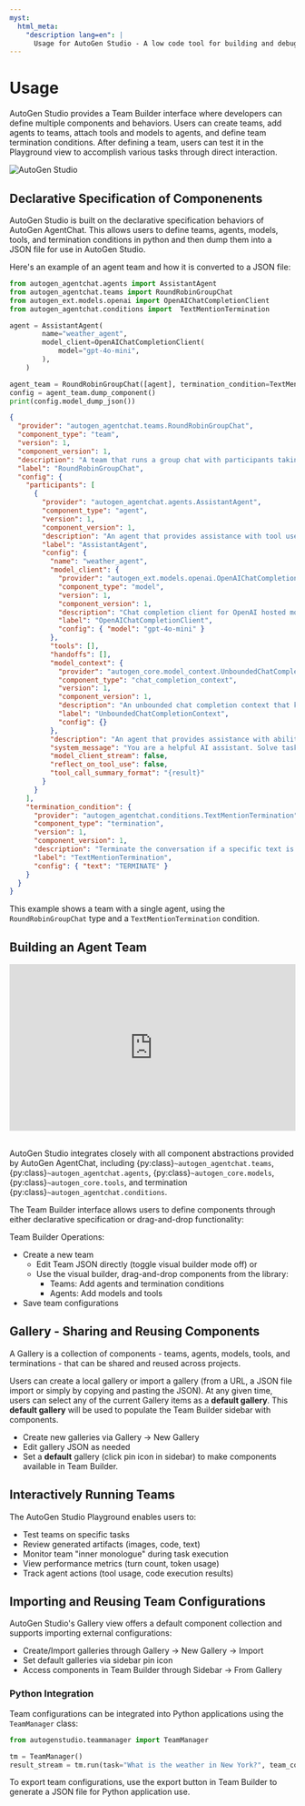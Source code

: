 ```yaml
---
myst:
  html_meta:
    "description lang=en": |
      Usage for AutoGen Studio - A low code tool for building and debugging multi-agent systems
---
```


# Usage

AutoGen Studio provides a Team Builder interface where developers can define multiple components and behaviors. Users can create teams, add agents to teams, attach tools and models to agents, and define team termination conditions.
After defining a team, users can test it in the Playground view to accomplish various tasks through direct interaction.

![AutoGen Studio](https://media.githubusercontent.com/media/microsoft/autogen/refs/heads/main/python/packages/autogen-studio/docs/ags_screen.png)

## Declarative Specification of Componenents

AutoGen Studio is built on the declarative specification behaviors of AutoGen AgentChat. This allows users to define teams, agents, models, tools, and termination conditions in python and then dump them into a JSON file for use in AutoGen Studio.

Here's an example of an agent team and how it is converted to a JSON file:

```python
from autogen_agentchat.agents import AssistantAgent
from autogen_agentchat.teams import RoundRobinGroupChat
from autogen_ext.models.openai import OpenAIChatCompletionClient
from autogen_agentchat.conditions import  TextMentionTermination

agent = AssistantAgent(
        name="weather_agent",
        model_client=OpenAIChatCompletionClient(
            model="gpt-4o-mini",
        ),
    )

agent_team = RoundRobinGroupChat([agent], termination_condition=TextMentionTermination("TERMINATE"))
config = agent_team.dump_component()
print(config.model_dump_json())
```

```json
{
  "provider": "autogen_agentchat.teams.RoundRobinGroupChat",
  "component_type": "team",
  "version": 1,
  "component_version": 1,
  "description": "A team that runs a group chat with participants taking turns in a round-robin fashion\n    to publish a message to all.",
  "label": "RoundRobinGroupChat",
  "config": {
    "participants": [
      {
        "provider": "autogen_agentchat.agents.AssistantAgent",
        "component_type": "agent",
        "version": 1,
        "component_version": 1,
        "description": "An agent that provides assistance with tool use.",
        "label": "AssistantAgent",
        "config": {
          "name": "weather_agent",
          "model_client": {
            "provider": "autogen_ext.models.openai.OpenAIChatCompletionClient",
            "component_type": "model",
            "version": 1,
            "component_version": 1,
            "description": "Chat completion client for OpenAI hosted models.",
            "label": "OpenAIChatCompletionClient",
            "config": { "model": "gpt-4o-mini" }
          },
          "tools": [],
          "handoffs": [],
          "model_context": {
            "provider": "autogen_core.model_context.UnboundedChatCompletionContext",
            "component_type": "chat_completion_context",
            "version": 1,
            "component_version": 1,
            "description": "An unbounded chat completion context that keeps a view of the all the messages.",
            "label": "UnboundedChatCompletionContext",
            "config": {}
          },
          "description": "An agent that provides assistance with ability to use tools.",
          "system_message": "You are a helpful AI assistant. Solve tasks using your tools. Reply with TERMINATE when the task has been completed.",
          "model_client_stream": false,
          "reflect_on_tool_use": false,
          "tool_call_summary_format": "{result}"
        }
      }
    ],
    "termination_condition": {
      "provider": "autogen_agentchat.conditions.TextMentionTermination",
      "component_type": "termination",
      "version": 1,
      "component_version": 1,
      "description": "Terminate the conversation if a specific text is mentioned.",
      "label": "TextMentionTermination",
      "config": { "text": "TERMINATE" }
    }
  }
}
```

This example shows a team with a single agent, using the `RoundRobinGroupChat` type and a `TextMentionTermination` condition.

## Building an Agent Team

<div style="padding:58.13% 0 0 0;position:relative; border-radius:5px; border-bottom:10px"><iframe src="https://player.vimeo.com/video/1043133833?badge=0&amp;autopause=0&amp;player_id=0&amp;app_id=58479" frameborder="0" allow="autoplay; fullscreen; picture-in-picture; clipboard-write; encrypted-media" style="position:absolute;top:0;left:0;width:100%;height:100%;" title="AutoGen Studio v0.4x - Drag and Drop Interface"></iframe></div><script src="https://player.vimeo.com/api/player.js"></script>

<br/>

AutoGen Studio integrates closely with all component abstractions provided by AutoGen AgentChat, including {py:class}`~autogen_agentchat.teams`, {py:class}`~autogen_agentchat.agents`, {py:class}`~autogen_core.models`, {py:class}`~autogen_core.tools`, and termination {py:class}`~autogen_agentchat.conditions`.

The Team Builder interface allows users to define components through either declarative specification or drag-and-drop functionality:

Team Builder Operations:

- Create a new team
  - Edit Team JSON directly (toggle visual builder mode off) or
  - Use the visual builder, drag-and-drop components from the library:
    - Teams: Add agents and termination conditions
    - Agents: Add models and tools
- Save team configurations

## Gallery - Sharing and Reusing Components

A Gallery is a collection of components - teams, agents, models, tools, and terminations - that can be shared and reused across projects.

Users can create a local gallery or import a gallery (from a URL, a JSON file import or simply by copying and pasting the JSON). At any given time, users can select any of the current Gallery items as a **default gallery**. This **default gallery** will be used to populate the Team Builder sidebar with components.

- Create new galleries via Gallery -> New Gallery
- Edit gallery JSON as needed
- Set a **default** gallery (click pin icon in sidebar) to make components available in Team Builder.

## Interactively Running Teams

The AutoGen Studio Playground enables users to:

- Test teams on specific tasks
- Review generated artifacts (images, code, text)
- Monitor team "inner monologue" during task execution
- View performance metrics (turn count, token usage)
- Track agent actions (tool usage, code execution results)

## Importing and Reusing Team Configurations

AutoGen Studio's Gallery view offers a default component collection and supports importing external configurations:

- Create/Import galleries through Gallery -> New Gallery -> Import
- Set default galleries via sidebar pin icon
- Access components in Team Builder through Sidebar -> From Gallery

### Python Integration

Team configurations can be integrated into Python applications using the `TeamManager` class:

```python
from autogenstudio.teammanager import TeamManager

tm = TeamManager()
result_stream = tm.run(task="What is the weather in New York?", team_config="team.json") # or wm.run_stream(..)
```

To export team configurations, use the export button in Team Builder to generate a JSON file for Python application use.
